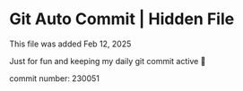 # Git Auto Commit | Hidden File

This file was added Feb 12, 2025

Just for fun and keeping my daily git commit active 🤪

commit number: 230051
